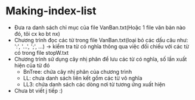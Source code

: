 # Making-index-list
- Đưa ra danh sách chỉ mục của file VanBan.txt(Hoặc 1 file văn bản nào đó, tôi cx ko bt nx)
- Chương trình đọc các từ trong file VanBan.txt(loại bỏ các dấu câu như: ':', '...', ';', ...) -> kiểm tra từ có nghĩa thông qua việc đối chiếu với các từ có trong file stopW.txt
- Chương trình sử dụng cây nhị phân để lưu các từ có nghĩa, số lần xuất hiện của từ đó
  + BnTree: chứa cây nhị phân của chương trình
  + LL: chưa danh sách liên kết gồm các từ vô nghĩa
  + LL3: chứa danh sách các dòng nơi từ tương ứng xuất hiện
- Chưa bt viết j tiếp :)

